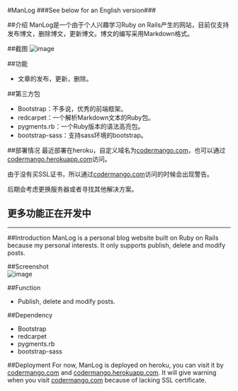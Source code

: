 #ManLog
###See below for an English version###

##介绍
ManLog是一个由于个人兴趣学习Ruby on Rails产生的网站，目前仅支持发布博文，删除博文，更新博文。博文的编写采用Markdown格式。

##截图
![image](https://github.com/codermango/codermango_blog/raw/master/readme_images/blog_home.png)

##功能
* 文章的发布，更新，删除。

##第三方包
* Bootstrap：不多说，优秀的前端框架。
* redcarpet：一个解析Markdown文本的Ruby包。
* pygments.rb：一个Ruby版本的语法高亮包。
* bootstrap-sass：支持sass环境的bootstrap。

##部署情况
最近部署在heroku，自定义域名为[codermango.com](http://codermango.com)，也可以通过[codermango.herokuapp.com](http://codermango.herokuapp.com)访问。

由于没有买SSL证书，所以通过[codermango.com](http://codermango.com)访问的时候会出现警告。

后期会考虑更换服务器或者寻找其他解决方案。

## **更多功能正在开发中**


---
##Introduction
ManLog is a personal blog website built on Ruby on Rails because my personal interests. It only supports publish, delete and modify posts.

##Screenshot  
![image](https://github.com/codermango/codermango_blog/raw/master/readme_images/blog_home.png)

##Function
* Publish, delete and modify posts.

##Dependency
* Bootstrap
* redcarpet
* pygments.rb
* bootstrap-sass

##Deployment
For now, ManLog is deployed on heroku, you can visit it by [codermango.com](http://codermango.com) and [codermango.herokuapp.com](http://codermango.herokuapp.com). It will give warning when you visit [codermango.com](http://codermango.com) because of lacking SSL certificate.








